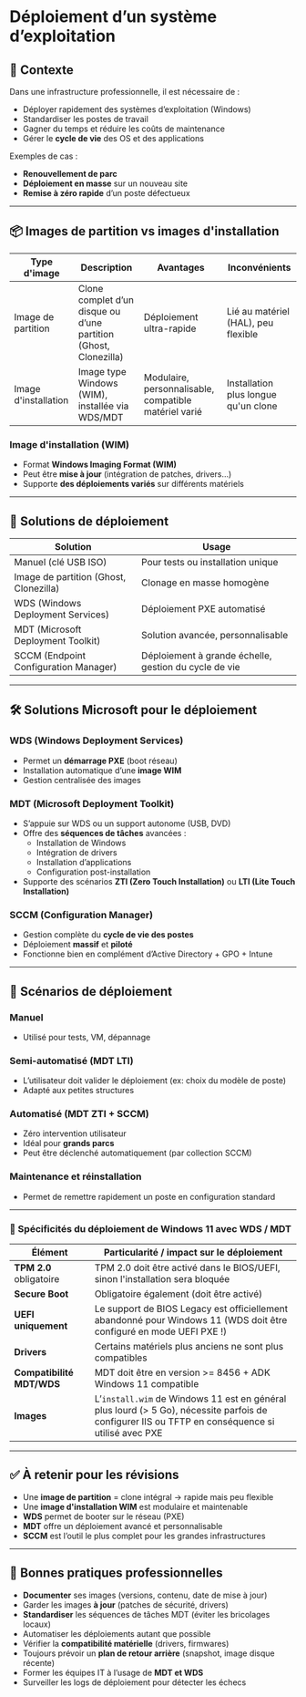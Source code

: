 # Déploiement d’un système d’exploitation
## 🧩 Contexte

Dans une infrastructure professionnelle, il est nécessaire de :

- Déployer rapidement des systèmes d’exploitation (Windows)
- Standardiser les postes de travail
- Gagner du temps et réduire les coûts de maintenance
- Gérer le **cycle de vie** des OS et des applications

Exemples de cas :

- **Renouvellement de parc**
- **Déploiement en masse** sur un nouveau site
- **Remise à zéro rapide** d’un poste défectueux

---

## 📦 Images de partition vs images d'installation

|Type d'image|Description|Avantages|Inconvénients|
|---|---|---|---|
|Image de partition|Clone complet d’un disque ou d’une partition (Ghost, Clonezilla)|Déploiement ultra-rapide|Lié au matériel (HAL), peu flexible|
|Image d'installation|Image type Windows (WIM), installée via WDS/MDT|Modulaire, personnalisable, compatible matériel varié|Installation plus longue qu'un clone|

### Image d'installation (WIM)

- Format **Windows Imaging Format (WIM)**
- Peut être **mise à jour** (intégration de patches, drivers...)
- Supporte **des déploiements variés** sur différents matériels

---

## 🚀 Solutions de déploiement

|Solution|Usage|
|---|---|
|Manuel (clé USB ISO)|Pour tests ou installation unique|
|Image de partition (Ghost, Clonezilla)|Clonage en masse homogène|
|WDS (Windows Deployment Services)|Déploiement PXE automatisé|
|MDT (Microsoft Deployment Toolkit)|Solution avancée, personnalisable|
|SCCM (Endpoint Configuration Manager)|Déploiement à grande échelle, gestion du cycle de vie|

---

## 🛠️ Solutions Microsoft pour le déploiement

### WDS (Windows Deployment Services)

- Permet un **démarrage PXE** (boot réseau)
- Installation automatique d’une **image WIM**
- Gestion centralisée des images

### MDT (Microsoft Deployment Toolkit)

- S’appuie sur WDS ou un support autonome (USB, DVD)
- Offre des **séquences de tâches** avancées :
    - Installation de Windows
    - Intégration de drivers
    - Installation d’applications
    - Configuration post-installation
- Supporte des scénarios **ZTI (Zero Touch Installation)** ou **LTI (Lite Touch Installation)**

### SCCM (Configuration Manager)

- Gestion complète du **cycle de vie des postes**
- Déploiement **massif** et **piloté**
- Fonctionne bien en complément d’Active Directory + GPO + Intune

---

## 🎯 Scénarios de déploiement

### Manuel

- Utilisé pour tests, VM, dépannage

### Semi-automatisé (MDT LTI)

- L’utilisateur doit valider le déploiement (ex: choix du modèle de poste)
- Adapté aux petites structures

### Automatisé (MDT ZTI + SCCM)

- Zéro intervention utilisateur
- Idéal pour **grands parcs**
- Peut être déclenché automatiquement (par collection SCCM)

### Maintenance et réinstallation

- Permet de remettre rapidement un poste en configuration standard

---

### 🚩 Spécificités du déploiement de Windows 11 avec WDS / MDT

|Élément|Particularité / impact sur le déploiement|
|---|---|
|**TPM 2.0** obligatoire|TPM 2.0 doit être activé dans le BIOS/UEFI, sinon l'installation sera bloquée|
|**Secure Boot**|Obligatoire également (doit être activé)|
|**UEFI uniquement**|Le support de BIOS Legacy est officiellement abandonné pour Windows 11 (WDS doit être configuré en mode UEFI PXE !)|
|**Drivers**|Certains matériels plus anciens ne sont plus compatibles|
|**Compatibilité MDT/WDS**|MDT doit être en version >= 8456 + ADK Windows 11 compatible|
|**Images**|L’`install.wim` de Windows 11 est en général plus lourd (> 5 Go), nécessite parfois de configurer IIS ou TFTP en conséquence si utilisé avec PXE|

---

## ✅ À retenir pour les révisions

- Une **image de partition** = clone intégral → rapide mais peu flexible
- Une **image d'installation WIM** est modulaire et maintenable
- **WDS** permet de booter sur le réseau (PXE)
- **MDT** offre un déploiement avancé et personnalisable
- **SCCM** est l’outil le plus complet pour les grandes infrastructures

---

## 📌 Bonnes pratiques professionnelles

- **Documenter** ses images (versions, contenu, date de mise à jour)
- Garder les images **à jour** (patches de sécurité, drivers)
- **Standardiser** les séquences de tâches MDT (éviter les bricolages locaux)
- Automatiser les déploiements autant que possible
- Vérifier la **compatibilité matérielle** (drivers, firmwares)
- Toujours prévoir un **plan de retour arrière** (snapshot, image disque récente)
- Former les équipes IT à l’usage de **MDT et WDS**
- Surveiller les logs de déploiement pour détecter les échecs